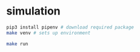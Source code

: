 # simulation

```bash
pip3 install pipenv # download required package
make venv # sets up environment

make run
```
